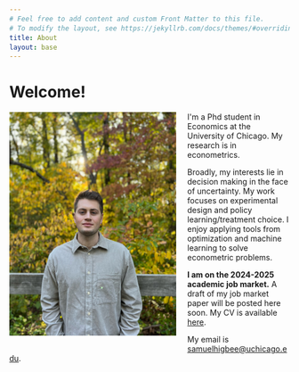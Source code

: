 ```yaml
---
# Feel free to add content and custom Front Matter to this file.
# To modify the layout, see https://jekyllrb.com/docs/themes/#overriding-theme-defaults
title: About
layout: base
---
```


# Welcome!

<style>
  /* Styles for non-mobile (default) */
  img {
    float: left;
    padding-right: 20px;
    padding-bottom: 20px;
    width: 300px;
  }

  /* Styles for mobile (screen width <= 768px) */
  @media screen and (max-width: 768px) {
    img {
      float: none;         /* Ensure no floating on mobile */
      display: block;      /* Make the image block-level */
      margin: 0 auto;      /* Center the image */
      width: 100%;         /* Make the image responsive */
      max-width: 300px;    /* Limit image width to 300px */
      margin-bottom: 0 0 20px 0; /* Add space below the image */
    }
  }
</style>

<img src="assets/images/samuel_higbee_fall.JPG" alt="headshot"/>

I'm a Phd student in Economics at the University of Chicago.
My research is in econometrics.

Broadly, my interests lie in decision making in the face of uncertainty.
My work focuses on
experimental design and policy learning/treatment choice.
I enjoy applying tools from optimization and machine learning to solve
econometric problems.

**I am on the 2024-2025 academic job market.**
A draft of my job market paper will be posted here soon.
My CV is available [here](assets/cv/samuelhigbee_cv.pdf).

My email is <samuelhigbee@uchicago.edu>.

